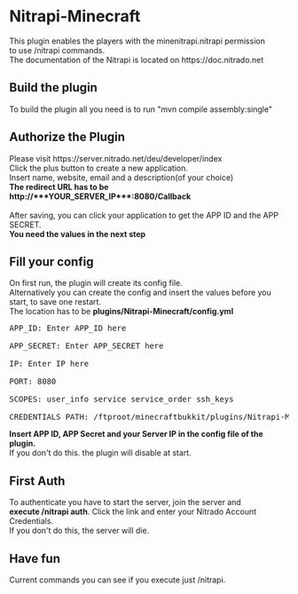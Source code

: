 <h1>Nitrapi-Minecraft</h1>
This plugin enables the players with the minenitrapi.nitrapi permission <br>
to use /nitrapi commands.<br>
The documentation of the Nitrapi is located <href>on https://doc.nitrado.net</href><br>

<h2>Build the plugin</h2>
To build the plugin all you need is to run "mvn compile assembly:single"

<h2>Authorize the Plugin</h2>
Please visit <href>https://server.nitrado.net/deu/developer/index</href><br>
Click the plus button to create a new application. <br>
Insert name, website, email and a description(of your choice)<br>
<b>The redirect URL has to be http://***YOUR_SERVER_IP***:8080/Callback</b><br><br>
After saving, you can click your application to get the APP ID and the APP SECRET.<br>
<b>You need the values in the next step</b><br>

<h2>Fill your config</h2>
On first run, the plugin will create its config file.<br>
Alternatively you can create the config and insert the values before you start, to save one restart.<br>
The location has to be <b>plugins/Nitrapi-Minecraft/config.yml</b><br>
<pre>
APP_ID: Enter APP_ID here<br>
APP_SECRET: Enter APP_SECRET here<br>
IP: Enter IP here<br>
PORT: 8080<br>
SCOPES: user_info service service_order ssh_keys<br>
CREDENTIALS_PATH: /ftproot/minecraftbukkit/plugins/Nitrapi-Minecraft/</pre>

<b>Insert APP ID, APP Secret and your Server IP in the config file of the plugin.</b><br>
If you don't do this. the plugin will disable at start.<br>

<h2>First Auth</h2>
To authenticate you have to start the server, join the server and <br>
<b>execute /nitrapi auth</b>. Click the link and enter your Nitrado Account Credentials.<br>
If you don't do this, the server will die.
<h2>Have fun</h2>
Current commands you can see if you execute just /nitrapi.